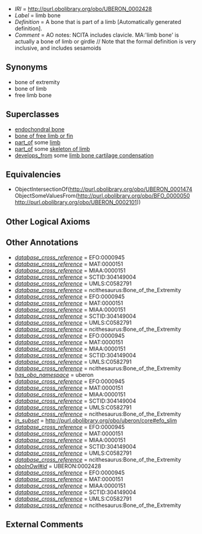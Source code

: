  * *IRI* = http://purl.obolibrary.org/obo/UBERON_0002428
 * *Label* = limb bone
 * *Definition* = A bone that is part of a limb [Automatically generated definition].
 * *Comment* = AO notes: NCITA includes clavicle. MA:'limb bone' is actually a bone of limb or girdle // Note that the formal definition is very inclusive, and includes sesamoids

## Synonyms

 * bone of extremity
 * bone of limb
 * free limb bone

## Superclasses

 * [endochondral bone](../../UBERON/13/UBERON_0002513.md)
 * [bone of free limb or fin](../../UBERON/75/UBERON_0004375.md)
 * [part_of](../../BFO/50/BFO_0000050.md) some [limb](../../UBERON/01/UBERON_0002101.md)
 * [part_of](../../BFO/50/BFO_0000050.md) some [skeleton of limb](../../UBERON/81/UBERON_0004381.md)
 * [develops_from](../../RO/02/RO_0002202.md) some [limb bone cartilage condensation](../../UBERON/81/UBERON_0010881.md)

## Equivalencies

 * ObjectIntersectionOf(<http://purl.obolibrary.org/obo/UBERON_0001474> ObjectSomeValuesFrom(<http://purl.obolibrary.org/obo/BFO_0000050> <http://purl.obolibrary.org/obo/UBERON_0002101>))

## Other Logical Axioms


## Other Annotations

 * *[database_cross_reference](../../ef/oboInOwl#hasDbXref.md)* = EFO:0000945
 * *[database_cross_reference](../../ef/oboInOwl#hasDbXref.md)* = MAT:0000151
 * *[database_cross_reference](../../ef/oboInOwl#hasDbXref.md)* = MIAA:0000151
 * *[database_cross_reference](../../ef/oboInOwl#hasDbXref.md)* = SCTID:304149004
 * *[database_cross_reference](../../ef/oboInOwl#hasDbXref.md)* = UMLS:C0582791
 * *[database_cross_reference](../../ef/oboInOwl#hasDbXref.md)* = ncithesaurus:Bone_of_the_Extremity
 * *[database_cross_reference](../../ef/oboInOwl#hasDbXref.md)* = EFO:0000945
 * *[database_cross_reference](../../ef/oboInOwl#hasDbXref.md)* = MAT:0000151
 * *[database_cross_reference](../../ef/oboInOwl#hasDbXref.md)* = MIAA:0000151
 * *[database_cross_reference](../../ef/oboInOwl#hasDbXref.md)* = SCTID:304149004
 * *[database_cross_reference](../../ef/oboInOwl#hasDbXref.md)* = UMLS:C0582791
 * *[database_cross_reference](../../ef/oboInOwl#hasDbXref.md)* = ncithesaurus:Bone_of_the_Extremity
 * *[database_cross_reference](../../ef/oboInOwl#hasDbXref.md)* = EFO:0000945
 * *[database_cross_reference](../../ef/oboInOwl#hasDbXref.md)* = MAT:0000151
 * *[database_cross_reference](../../ef/oboInOwl#hasDbXref.md)* = MIAA:0000151
 * *[database_cross_reference](../../ef/oboInOwl#hasDbXref.md)* = SCTID:304149004
 * *[database_cross_reference](../../ef/oboInOwl#hasDbXref.md)* = UMLS:C0582791
 * *[database_cross_reference](../../ef/oboInOwl#hasDbXref.md)* = ncithesaurus:Bone_of_the_Extremity
 * *[has_obo_namespace](../../ce/oboInOwl#hasOBONamespace.md)* = uberon
 * *[database_cross_reference](../../ef/oboInOwl#hasDbXref.md)* = EFO:0000945
 * *[database_cross_reference](../../ef/oboInOwl#hasDbXref.md)* = MAT:0000151
 * *[database_cross_reference](../../ef/oboInOwl#hasDbXref.md)* = MIAA:0000151
 * *[database_cross_reference](../../ef/oboInOwl#hasDbXref.md)* = SCTID:304149004
 * *[database_cross_reference](../../ef/oboInOwl#hasDbXref.md)* = UMLS:C0582791
 * *[database_cross_reference](../../ef/oboInOwl#hasDbXref.md)* = ncithesaurus:Bone_of_the_Extremity
 * *[in_subset](../../et/oboInOwl#inSubset.md)* = http://purl.obolibrary.org/obo/uberon/core#efo_slim
 * *[database_cross_reference](../../ef/oboInOwl#hasDbXref.md)* = EFO:0000945
 * *[database_cross_reference](../../ef/oboInOwl#hasDbXref.md)* = MAT:0000151
 * *[database_cross_reference](../../ef/oboInOwl#hasDbXref.md)* = MIAA:0000151
 * *[database_cross_reference](../../ef/oboInOwl#hasDbXref.md)* = SCTID:304149004
 * *[database_cross_reference](../../ef/oboInOwl#hasDbXref.md)* = UMLS:C0582791
 * *[database_cross_reference](../../ef/oboInOwl#hasDbXref.md)* = ncithesaurus:Bone_of_the_Extremity
 * *[oboInOwl#id](../../id/oboInOwl#id.md)* = UBERON:0002428
 * *[database_cross_reference](../../ef/oboInOwl#hasDbXref.md)* = EFO:0000945
 * *[database_cross_reference](../../ef/oboInOwl#hasDbXref.md)* = MAT:0000151
 * *[database_cross_reference](../../ef/oboInOwl#hasDbXref.md)* = MIAA:0000151
 * *[database_cross_reference](../../ef/oboInOwl#hasDbXref.md)* = SCTID:304149004
 * *[database_cross_reference](../../ef/oboInOwl#hasDbXref.md)* = UMLS:C0582791
 * *[database_cross_reference](../../ef/oboInOwl#hasDbXref.md)* = ncithesaurus:Bone_of_the_Extremity

## External Comments

